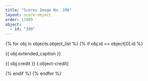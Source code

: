 ```yaml
---
title: "Scores Image No. 390"
layout: score-object
order: 13900
object:
  - id: "390"
---
```


{% for obj in objects.object_list %}
{% if obj.id == object[0].id %}

{{ obj.extended_caption }}

{{ obj.credit }} {.object-credit}

{% endif %}
{% endfor %}
